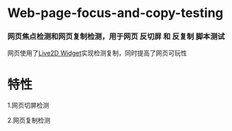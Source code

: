 # Web-page-focus-and-copy-testing
### 网页焦点检测和网页复制检测，用于网页 反切屏 和 反复制 脚本测试
网页使用了[Live2D Widget](https://github.com/stevenjoezhang/live2d-widget)实现检测复制，同时提高了网页可玩性
# 特性
1.网页切屏检测

2.网页复制检测

